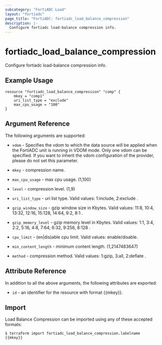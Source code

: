 ```yaml
---
subcategory: "FortiADC Load"
layout: "fortiadc"
page_title: "FortiADC: fortiadc_load_balance_compression"
description: |-
  Configure fortiadc load-balance compression info.
---
```


# fortiadc_load_balance_compression
Configure fortiadc load-balance compression info.

## Example Usage
```hcl
resource "fortiadc_load_balance_compression" "comp" {
	mkey = "comp1"
	uri_list_type = "exclude"
	max_cpu_usage = "100"
}

```

## Argument Reference

The following arguments are supported:

* `vdom` - Specifies the vdom to which the data source will be applied when the FortiADC unit is running in VDOM mode. Only one vdom can be specified. If you want to inherit the vdom configuration of the provider, please do not set this parameter.
* `mkey` - compression name.
* `max_cpu_usage` - max cpu usage. (1,100)
* `level` - compression level. (1,9)
* `uri_list_type` - uri list type. Valid values: 1:include, 2:exclude .

* `gzip_window_size` - gzip window size in Kbytes. Valid values: 11:8, 10:4, 13:32, 12:16, 15:128, 14:64, 9:2, 8:1 .
* `gzip_memory_level` - gzip memory level in Kbytes. Valid values: 1:1, 3:4, 2:2, 5:16, 4:8, 7:64, 6:32, 9:256, 8:128 .
* `cpu_limit` - (en|dis)able cpu limit. Valid values: enable/disable.
* `min_content_length` - minimum content length. (1,2147483647)
* `method` - compression method. Valid values: 1:gzip, 3:all, 2:deflate .


## Attribute Reference

In addition to all the above arguments, the following attributes are exported:
* `id` - an identifier for the resource with format {{mkey}}.

## Import
 Load Balance Compression can be imported using any of these accepted formats:
```
$ terraform import fortiadc_load_balance_compression.labelname {{mkey}}
```
